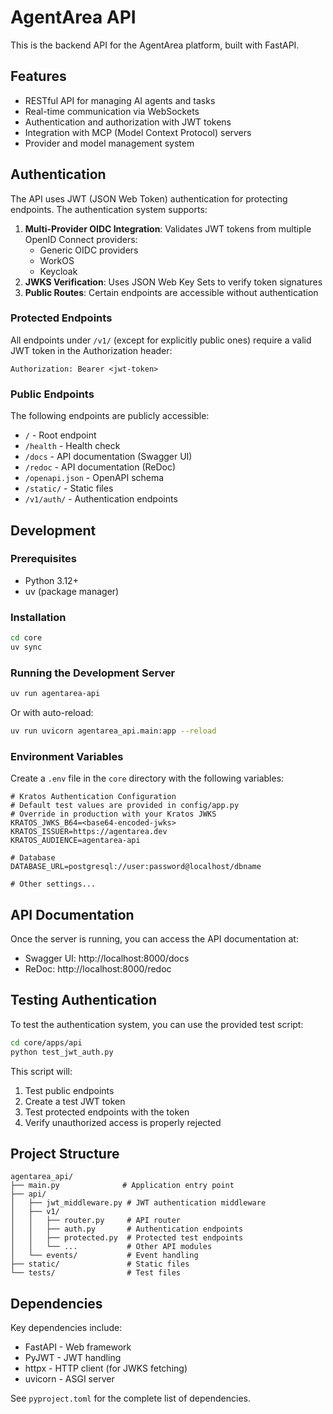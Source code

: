 # AgentArea API

This is the backend API for the AgentArea platform, built with FastAPI.

## Features

- RESTful API for managing AI agents and tasks
- Real-time communication via WebSockets
- Authentication and authorization with JWT tokens
- Integration with MCP (Model Context Protocol) servers
- Provider and model management system

## Authentication

The API uses JWT (JSON Web Token) authentication for protecting endpoints. The authentication system supports:

1. **Multi-Provider OIDC Integration**: Validates JWT tokens from multiple OpenID Connect providers:
   - Generic OIDC providers
   - WorkOS
   - Keycloak
2. **JWKS Verification**: Uses JSON Web Key Sets to verify token signatures
3. **Public Routes**: Certain endpoints are accessible without authentication

### Protected Endpoints

All endpoints under `/v1/` (except for explicitly public ones) require a valid JWT token in the Authorization header:

```
Authorization: Bearer <jwt-token>
```

### Public Endpoints

The following endpoints are publicly accessible:

- `/` - Root endpoint
- `/health` - Health check
- `/docs` - API documentation (Swagger UI)
- `/redoc` - API documentation (ReDoc)
- `/openapi.json` - OpenAPI schema
- `/static/` - Static files
- `/v1/auth/` - Authentication endpoints

## Development

### Prerequisites

- Python 3.12+
- uv (package manager)

### Installation

```bash
cd core
uv sync
```

### Running the Development Server

```bash
uv run agentarea-api
```

Or with auto-reload:

```bash
uv run uvicorn agentarea_api.main:app --reload
```

### Environment Variables

Create a `.env` file in the `core` directory with the following variables:

```env
# Kratos Authentication Configuration
# Default test values are provided in config/app.py
# Override in production with your Kratos JWKS
KRATOS_JWKS_B64=<base64-encoded-jwks>
KRATOS_ISSUER=https://agentarea.dev
KRATOS_AUDIENCE=agentarea-api

# Database
DATABASE_URL=postgresql://user:password@localhost/dbname

# Other settings...
```

## API Documentation

Once the server is running, you can access the API documentation at:

- Swagger UI: http://localhost:8000/docs
- ReDoc: http://localhost:8000/redoc

## Testing Authentication

To test the authentication system, you can use the provided test script:

```bash
cd core/apps/api
python test_jwt_auth.py
```

This script will:
1. Test public endpoints
2. Create a test JWT token
3. Test protected endpoints with the token
4. Verify unauthorized access is properly rejected

## Project Structure

```
agentarea_api/
├── main.py              # Application entry point
├── api/
│   ├── jwt_middleware.py # JWT authentication middleware
│   ├── v1/
│   │   ├── router.py     # API router
│   │   ├── auth.py       # Authentication endpoints
│   │   ├── protected.py  # Protected test endpoints
│   │   └── ...           # Other API modules
│   └── events/           # Event handling
├── static/               # Static files
└── tests/                # Test files
```

## Dependencies

Key dependencies include:

- FastAPI - Web framework
- PyJWT - JWT handling
- httpx - HTTP client (for JWKS fetching)
- uvicorn - ASGI server

See `pyproject.toml` for the complete list of dependencies.
